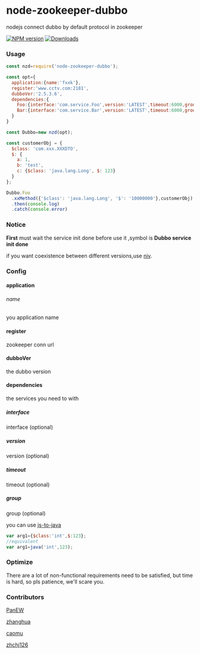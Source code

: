 # node-zookeeper-dubbo
nodejs connect dubbo by default protocol in zookeeper

[![NPM version][npm-image]][npm-url]
[![Downloads][downloads-image]][npm-url]


### Usage

```javascript
const nzd=require('node-zookeeper-dubbo');

const opt={
  application:{name:'fxxk'},
  register:'www.cctv.com:2181',
  dubboVer:'2.5.3.6',
  dependencies:{
    Foo:{interface:'com.service.Foo',version:'LATEST',timeout:6000,group:'isis'},
    Bar:{interface:'com.service.Bar',version:'LATEST',timeout:6000,group:'gcd'}
  }  
}

const Dubbo=new nzd(opt);

const customerObj = {
  $class: 'com.xxx.XXXDTO',
  $: {
    a: 1,
    b: 'test',
    c: {$class: 'java.lang.Long', $: 123}
  }
};

Dubbo.Foo
  .xxMethod({'$class': 'java.lang.Long', '$': '10000000'},customerObj)
  .then(console.log)
  .catch(console.error)

```
### Notice

**First** must wait the service init done before use it ,symbol is **Dubbo service init done**

if you want coexistence between different versions,use [niv](https://github.com/scott113341/npm-install-version).

### Config
#### application
###### name
you application name
#### register
zookeeper conn url
#### dubboVer
the dubbo version
#### dependencies
the services you need to with
##### interface
interface (optional)
##### version
version (optional)
##### timeout
timeout (optional)
##### group
group (optional)




you can use  [js-to-java](https://github.com/node-modules/js-to-java)
```javascript
var arg1={$class:'int',$:123};
//equivalent
var arg1=java('int',123);
```

### Optimize

There are a lot of non-functional requirements need to be satisfied, but time is hard, so pls patience, we'll scare you.

### Contributors
[PanEW](https://github.com/p412726700)

[zhanghua](https://github.com/zhanghua499)

[caomu](https://github.com/caomu)

[zhchj126](https://github.com/zhchj126)



[npm-image]:http://img.shields.io/npm/v/node-zookeeper-dubbo.svg?style=flat-square
[npm-url]:https://npmjs.org/package/node-zookeeper-dubbo?style=flat-square
[downloads-image]:http://img.shields.io/npm/dm/node-zookeeper-dubbo.svg?style=flat-square
